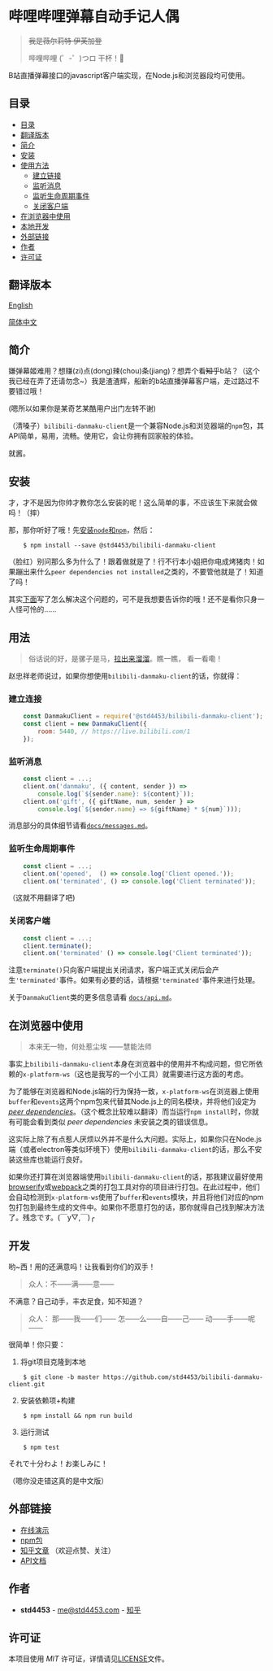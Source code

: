 # 哔哩哔哩弹幕自动手记人偶

> ~~我是薇尔莉特·伊芙加登~~
> 
> 哔哩哔哩 (゜-゜)つロ 干杯！🍻

B站直播弹幕接口的javascript客户端实现，在Node.js和浏览器段均可使用。

## 目录

- [目录](#目录)
- [翻译版本](#翻译版本)
- [简介](#简洁)
- [安装](#安装)
- [使用方法](#使用方法)
    - [建立链接](#建立连接)
    - [监听消息](#监听消息)
    - [监听生命周期事件](#监听生命周期事件)
    - [关闭客户端](#关闭客户端)
- [在浏览器中使用](#在浏览器中使用)
- [本地开发](#本地开发)
- [外部链接](#外部链接)
- [作者](#作者)
- [许可证](#许可证)

## 翻译版本

[English](https://github.com/std4453/bilibili-danmaku-client/blob/master/README.md)

[简体中文](https://github.com/std4453/bilibili-danmaku-client/blob/master/README.zh-cn.md)

## 简介

嫌弹幕姬难用？想赚(zi)点(dong)辣(chou)条(jiang)？想弄个看~~知乎~~b站？（这个我已经在弄了还请勿念~）我是渣渣辉，船新的b站直播弹幕客户端，走过路过不要错过哦！

(嗯所以如果你是某奇艺某酷用户出门左转不谢)

（清嗓子）`bilibili-danmaku-client`是一个兼容Node.js和浏览器端的`npm`包，其API简单，易用，流畅。使用它，会让你拥有回家般的体验。

就酱。

## 安装

才，才不是因为你帅才教你怎么安装的呢！这么简单的事，不应该生下来就会做吗！（摔）

那，那你听好了哦！先[安装`node`和`npm`](https://www.runoob.com/nodejs/nodejs-install-setup.html)，然后：

```console
    $ npm install --save @std4453/bilibili-danmaku-client
```

（脸红）别问那么多为什么了！跟着做就是了！行不行本小姐把你电成烤猪肉！如果蹦出来什么`peer dependencies not installed`之类的，不要管他就是了！知道了吗！

其实[下面](#在浏览器中使用)写了怎么解决这个问题的，可不是我想要告诉你的哦！还不是看你只身一人怪可怜的……

## 用法

> 俗话说的好，是骡子是马，[拉出来溜溜](https://std4453.github.io/bilibili-danmaku-client)。瞧一瞧， 看一看嘞！

赵忠祥老师说过，如果你想使用`bilibili-danmaku-client`的话，你就得：

### 建立连接

```javascript
    const DanmakuClient = require('@std4453/bilibili-danmaku-client');
    const client = new DanmakuClient({
        room: 5440, // https://live.bilibili.com/1
    });
```

### 监听消息

```javascript
    const client = ...;
    client.on('danmaku', ({ content, sender }) =>
        console.log(`${sender.name}: ${content}`));
    client.on('gift', ({ giftName, num, sender } =>
        console.log(`${sender.name} => ${giftName} * ${num}`)));
```

消息部分的具体细节请看[`docs/messages.md`](https://github.com/std4453/bilibili-danmaku-client/blob/master/docs/messages.zh-cn.md)。

### 监听生命周期事件

```javascript
    const client = ...;
    client.on('opened',  () => console.log('Client opened.'));
    client.on('terminated', () => console.log('Client terminated'));
```

（这就不用翻译了吧)

### 关闭客户端

```javascript
    const client = ...;
    client.terminate();
    client.on('terminated' () => console.log('Client terminated'));
```

注意`terminate()`只向客户端提出关闭请求，客户端正式关闭后会产生`'terminated'`事件。如果有必要的话，请根据`'terminated'`事件来进行处理。

关于`DanmakuClient`类的更多信息请看 [`docs/api.md`](https://github.com/std4453/bilibili-danmaku-client/blob/master/docs/api.zh-cn.md)。

## 在浏览器中使用

> 本来无一物，何处惹尘埃 ——慧能法师

事实上`bilibili-danmaku-client`本身在浏览器中的使用并不构成问题，但它所依赖的`x-platform-ws`（这也是我写的一个小工具）就需要进行这方面的考虑。

为了能够在浏览器和Node.js端的行为保持一致，`x-platform-ws`在浏览器上使用`buffer`和`events`这两个npm包来代替其Node.js上的同名模块，并将他们设定为[_peer dependencies_](https://nodejs.org/en/blog/npm/peer-dependencies/)。（这个概念比较难以翻译）而当运行`npm install`时，你就有可能会看到类似 _peer dependencies_ 未安装之类的错误信息。

这实际上除了有点惹人厌烦以外并不是什么大问题。实际上，如果你只在Node.js端（或者electron等类似环境下）使用`bilibili-danmaku-client`的话，那么不安装这些库也能运行良好。

如果你还打算在浏览器端使用`bilibili-danmaku-client`的话，那我建议最好使用[browserify](https://browserify.org/)或[webpack](https://webpack.js.org/)之类的打包工具对你的项目进行打包。在此过程中，他们会自动检测到`x-platform-ws`使用了`buffer`和`events`模块，并且将他们对应的npm包打包到最终生成的文件中。如果你不愿意打包的话，那你就得自己找到解决方法了。残念です。\(￣y▽,￣\)╭

## 开发

哟~西！用的还满意吗！让我看到你们的双手！
> 众人：不——满——意——

不满意？自己动手，丰衣足食，知不知道？
> 众人：
> 那——我——们——
> 怎——么——自——己——
> 动——手——呢——

很简单！你只要：

1. 将git项目克隆到本地

```console
    $ git clone -b master https://github.com/std4453/bilibili-danmaku-client.git
```

2. 安装依赖项+构建

```console
    $ npm install && npm run build
```

3. 运行测试

```console
    $ npm test
```

それで十分わよ！お楽しみに！

（嗯你没走错这真的是中文版）

## 外部链接

- [在线演示](https://std4453.github.io/bilibili-danmaku-client)
- [npm包](https://www.npmjs.com/package/@std4453/bilibili-danmaku-client)
- [知乎文章](https://zhuanlan.zhihu.com/p/37874066) （欢迎点赞、关注）
- [API文档](https://github.com/std4453/bilibili-danmaku-client/blob/master/docs/api.zh-cn.md)

## 作者

- __std4453__ - [me@std4453.com](mailto:me@std4453.com) - [知乎](https://www.zhihu.com/people/std4453)

## 许可证

本项目使用 _MIT_ 许可证，详情请见[LICENSE](https://github.com/std4453/bilibili-danmaku-client/blob/master/LICENSE)文件。
